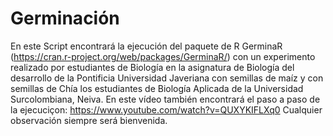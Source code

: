 # Germinación
En este Script encontrará la ejecución del paquete de R GerminaR (https://cran.r-project.org/web/packages/GerminaR/) con un experimento realizado por estudiantes de Biología en la asignatura de Biología del desarrollo de la Pontificia Universidad Javeriana con semillas de maíz y con semillas de Chía los estudiantes de Biología Aplicada de la Universidad Surcolombiana, Neiva.
En este vídeo también encontrará el paso a paso de la ejecuciçon: https://www.youtube.com/watch?v=QUXYKIFLXq0
Cualquier observación siempre será bienvenida.

